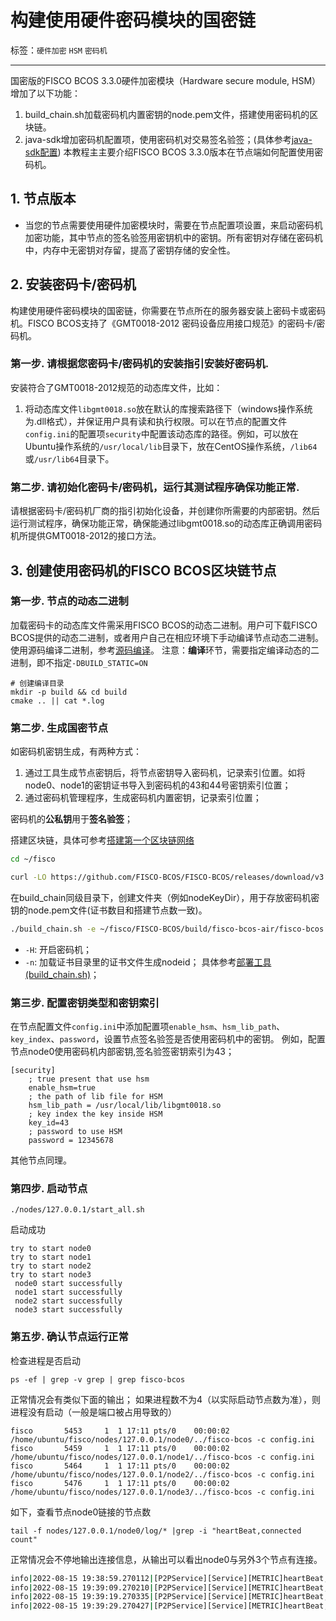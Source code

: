 # 构建使用硬件密码模块的国密链

标签：``硬件加密`` ``HSM`` ``密码机``

---

国密版的FISCO BCOS 3.3.0硬件加密模块（Hardware secure module, HSM）增加了以下功能：
1. build_chain.sh加载密码机内置密钥的node.pem文件，搭建使用密码机的区块链。
2. java-sdk增加密码机配置项，使用密码机对交易签名验签；(具体参考[java-sdk配置](../../sdk/java_sdk/config.md))
本教程主主要介绍FISCO BCOS 3.3.0版本在节点端如何配置使用密码机。

## 1. 节点版本

- 当您的节点需要使用硬件加密模块时，需要在节点配置项设置，来启动密码机加密功能，其中节点的签名验签用密钥机中的密钥。所有密钥对存储在密码机中，内存中无密钥对存留，提高了密钥存储的安全性。

## 2. 安装密码卡/密码机
构建使用硬件密码模块的国密链，你需要在节点所在的服务器安装上密码卡或密码机。FISCO BCOS支持了《GMT0018-2012 密码设备应用接口规范》的密码卡/密码机。

### 第一步. 请根据您密码卡/密码机的安装指引安装好密码机.
安装符合了GMT0018-2012规范的动态库文件，比如：
1. 将动态库文件``libgmt0018.so``放在默认的库搜索路径下（windows操作系统为.dll格式），并保证用户具有读和执行权限。可以在节点的配置文件`config.ini`的配置项`security`中配置该动态库的路径。例如，可以放在Ubuntu操作系统的``/usr/local/lib``目录下，放在CentOS操作系统，``/lib64``或``/usr/lib64``目录下。

### 第二步. 请初始化密码卡/密码机，运行其测试程序确保功能正常.
请根据密码卡/密码机厂商的指引初始化设备，并创建你所需要的内部密钥。然后运行测试程序，确保功能正常，确保能通过libgmt0018.so的动态库正确调用密码机所提供GMT0018-2012的接口方法。

## 3. 创建使用密码机的FISCO BCOS区块链节点
### 第一步. 节点的动态二进制
加载密码卡的动态库文件需采用FISCO BCOS的动态二进制。用户可下载FISCO BCOS提供的动态二进制，或者用户自己在相应环境下手动编译节点动态二进制。使用源码编译二进制，参考[源码编译](../../tutorial/compile_binary.md)。
注意：**编译**环节，需要指定编译动态的二进制，即不指定`-DBUILD_STATIC=ON`
```shell
# 创建编译目录
mkdir -p build && cd build
cmake .. || cat *.log
```

### 第二步. 生成国密节点

如密码机密钥生成，有两种方式：
1. 通过工具生成节点密钥后，将节点密钥导入密码机，记录索引位置。如将node0、node1的密钥证书导入到密码机的43和44号密钥索引位置；
2. 通过密码机管理程序，生成密码机内置密钥，记录索引位置；

密码机的**公私钥**用于**签名验签**；

搭建区块链，具体可参考[搭建第一个区块链网络](../../quick_start/air_installation.md)
```bash
cd ~/fisco

curl -LO https://github.com/FISCO-BCOS/FISCO-BCOS/releases/download/v3.6.0/build_chain.sh && chmod u+x build_chain.sh
```
在build_chain同级目录下，创建文件夹（例如nodeKeyDir），用于存放密码机密钥的node.pem文件(证书数目和搭建节点数一致)。
```bash
./build_chain.sh -e ~/fisco/FISCO-BCOS/build/fisco-bcos-air/fisco-bcos -p 30300,20200 -l 127.0.0.1:4 -s -H -n nodeKeyDir/
```
- `-H`: 开启密码机；
- `-n`: 加载证书目录里的证书文件生成nodeid；
具体参考[部署工具(build_chain.sh)](./build_chain.md)；

### 第三步. 配置密钥类型和密钥索引
在节点配置文件`config.ini`中添加配置项`enable_hsm`、`hsm_lib_path`、`key_index`、`password`，设置节点签名验签是否使用密码机中的密钥。
例如，配置节点node0使用密码机内部密钥,签名验签密钥索引为43；
```
[security]
    ; true present that use hsm
    enable_hsm=true
    ; the path of lib file for HSM
    hsm_lib_path = /usr/local/lib/libgmt0018.so
    ; key index the key inside HSM
    key_id=43
    ; password to use HSM
    password = 12345678
```
其他节点同理。

### 第四步. 启动节点
```shell
./nodes/127.0.0.1/start_all.sh 
```
启动成功
```shell
try to start node0
try to start node1
try to start node2
try to start node3
 node0 start successfully
 node1 start successfully
 node2 start successfully
 node3 start successfully
 ```

 ### 第五步. 确认节点运行正常
 检查进程是否启动

```shell
ps -ef | grep -v grep | grep fisco-bcos
```

正常情况会有类似下面的输出；
如果进程数不为4（以实际启动节点数为准），则进程没有启动（一般是端口被占用导致的）

```shell
fisco       5453     1  1 17:11 pts/0    00:00:02 /home/ubuntu/fisco/nodes/127.0.0.1/node0/../fisco-bcos -c config.ini
fisco       5459     1  1 17:11 pts/0    00:00:02 /home/ubuntu/fisco/nodes/127.0.0.1/node1/../fisco-bcos -c config.ini
fisco       5464     1  1 17:11 pts/0    00:00:02 /home/ubuntu/fisco/nodes/127.0.0.1/node2/../fisco-bcos -c config.ini
fisco       5476     1  1 17:11 pts/0    00:00:02 /home/ubuntu/fisco/nodes/127.0.0.1/node3/../fisco-bcos -c config.ini
```

如下，查看节点node0链接的节点数

```shell
tail -f nodes/127.0.0.1/node0/log/* |grep -i "heartBeat,connected count"
```

正常情况会不停地输出连接信息，从输出可以看出node0与另外3个节点有连接。
```bash
info|2022-08-15 19:38:59.270112|[P2PService][Service][METRIC]heartBeat,connected count=3
info|2022-08-15 19:39:09.270210|[P2PService][Service][METRIC]heartBeat,connected count=3
info|2022-08-15 19:39:19.270335|[P2PService][Service][METRIC]heartBeat,connected count=3
info|2022-08-15 19:39:29.270427|[P2PService][Service][METRIC]heartBeat,connected count=3
```